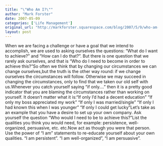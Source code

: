 ```yaml
---
title: "\"Who Am I?\""
author: "Mark Forster"
date: 2007-05-09
categories: ['Life Management']
original_url: "http://markforster.squarespace.com/blog/2007/5/9/who-am-i.html"
layout: post
---
```


When we are facing a challenge or have a goal that we intend to accomplish, we are used to asking ourselves the questions: “What do I want to achieve?” and “How can I do that?”. But there is one question that we rarely ask ourselves, and that is “Who do I need to become in order to achieve this?”So often we think that by changing our circumstances we can change ourselves,but the truth is the other way round: if we change ourselves the circumstances will follow. Otherwise we may succeed in changing the circumstances, only to find that we taken our old self with us.Whenever you catch yourself saying “if only….” then it is a pretty good indicator that you are blaming the circumstances rather than working on yourself. It doesn’t matter what it is:“If only I’d had a decent education”
“If only my boss appreciated my work”
“If only I was married/single”
“If only I had known this when I was younger”
“If only I could get lucky”Let’s take as an example that you have a desire to set up your own company. Ask yourself the question “Who would I need to be to achieve this?”List the qualities you think you would need, for example: persistence, well-organized, persuasive, etc. etc.Now act as though you were that person. Use the power of “I am” statements to re-educate yourself about your own qualities. “I am persistent”. “I am well-organized”, “I am persuasive”.
